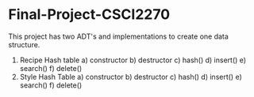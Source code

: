 # Final-Project-CSCI2270
This project has two ADT's and implementations to create one data structure.
  1) Recipe Hash table
    a) constructor
    b) destructor
    c) hash()
    d) insert()
    e) search()
    f) delete()
 2) Style Hash Table
    a) constructor
    b) destructor
    c) hash()
    d) insert()
    e) search()
    f) delete()
